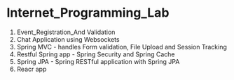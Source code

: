 # Internet_Programming_Lab

1. Event_Registration_And Validation
2. Chat Application using Websockets
3. Spring MVC - handles Form validation, File Upload and Session Tracking
4. Restful Spring app - Spring Security and Spring Cache
5. Spring JPA - Spring RESTful application with Spring JPA 
6. Reacr app
